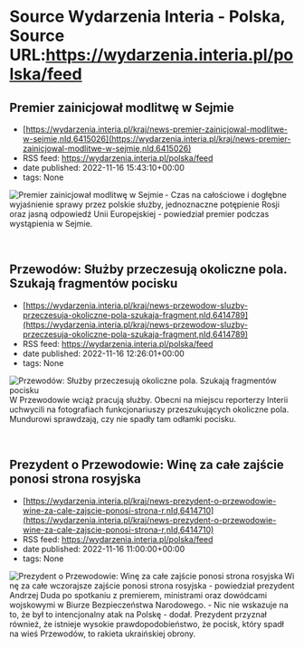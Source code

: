 # Source Wydarzenia Interia - Polska, Source URL:https://wydarzenia.interia.pl/polska/feed

## Premier zainicjował modlitwę w Sejmie
 - [https://wydarzenia.interia.pl/kraj/news-premier-zainicjowal-modlitwe-w-sejmie,nId,6415026](https://wydarzenia.interia.pl/kraj/news-premier-zainicjowal-modlitwe-w-sejmie,nId,6415026)
 - RSS feed: https://wydarzenia.interia.pl/polska/feed
 - date published: 2022-11-16 15:43:10+00:00
 - tags: None

<p><a href="https://wydarzenia.interia.pl/kraj/news-premier-zainicjowal-modlitwe-w-sejmie,nId,6415026"><img align="left" alt="Premier zainicjował modlitwę w Sejmie" src="https://i.iplsc.com/premier-zainicjowal-modlitwe-w-sejmie/000GCLM8S8PWFFWB-C321.jpg" /></a>- Czas na całościowe i dogłębne wyjaśnienie sprawy przez polskie służby, jednoznaczne potępienie Rosji oraz jasną odpowiedź Unii Europejskiej - powiedział premier podczas wystąpienia w Sejmie.</p><br clear="all" />

## Przewodów: Służby przeczesują okoliczne pola. Szukają fragmentów pocisku
 - [https://wydarzenia.interia.pl/kraj/news-przewodow-sluzby-przeczesuja-okoliczne-pola-szukaja-fragment,nId,6414789](https://wydarzenia.interia.pl/kraj/news-przewodow-sluzby-przeczesuja-okoliczne-pola-szukaja-fragment,nId,6414789)
 - RSS feed: https://wydarzenia.interia.pl/polska/feed
 - date published: 2022-11-16 12:26:01+00:00
 - tags: None

<p><a href="https://wydarzenia.interia.pl/kraj/news-przewodow-sluzby-przeczesuja-okoliczne-pola-szukaja-fragment,nId,6414789"><img align="left" alt="Przewodów: Służby przeczesują okoliczne pola. Szukają fragmentów pocisku" src="https://i.iplsc.com/przewodow-sluzby-przeczesuja-okoliczne-pola-szukaja-fragment/000GCJMTFKK4YFA7-C321.jpg" /></a>W Przewodowie wciąż pracują służby. Obecni na miejscu reporterzy Interii uchwycili na fotografiach funkcjonariuszy przeszukujących okoliczne pola. Mundurowi sprawdzają, czy nie spadły tam odłamki pocisku.</p><br clear="all" />

## Prezydent o Przewodowie: Winę za całe zajście ponosi strona rosyjska
 - [https://wydarzenia.interia.pl/kraj/news-prezydent-o-przewodowie-wine-za-cale-zajscie-ponosi-strona-r,nId,6414710](https://wydarzenia.interia.pl/kraj/news-prezydent-o-przewodowie-wine-za-cale-zajscie-ponosi-strona-r,nId,6414710)
 - RSS feed: https://wydarzenia.interia.pl/polska/feed
 - date published: 2022-11-16 11:00:00+00:00
 - tags: None

<p><a href="https://wydarzenia.interia.pl/kraj/news-prezydent-o-przewodowie-wine-za-cale-zajscie-ponosi-strona-r,nId,6414710"><img align="left" alt="Prezydent o Przewodowie: Winę za całe zajście ponosi strona rosyjska" src="https://i.iplsc.com/prezydent-o-przewodowie-wine-za-cale-zajscie-ponosi-strona-r/000GCJHWIFLQU56G-C321.jpg" /></a>Winę za całe wczorajsze zajście ponosi strona rosyjska - powiedział prezydent Andrzej Duda po spotkaniu z premierem, ministrami oraz dowódcami wojskowymi w Biurze Bezpieczeństwa Narodowego. - Nic nie wskazuje na to, że był to intencjonalny atak na Polskę - dodał. Prezydent przyznał również, że istnieje wysokie prawdopodobieństwo, że pocisk, który spadł na wieś Przewodów, to rakieta ukraińskiej obrony.</p><br clear="all" />
